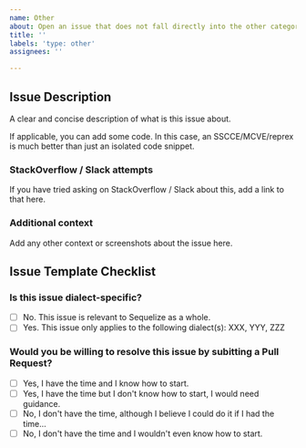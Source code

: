 ```yaml
---
name: Other
about: Open an issue that does not fall directly into the other categories
title: ''
labels: 'type: other'
assignees: ''

---
```


<!--
If you don't follow the issue template, your issue may be closed.
Please note this is an issue tracker, not a support forum.
For general questions, please use StackOverflow or Slack.
-->

## Issue Description

A clear and concise description of what is this issue about.

If applicable, you can add some code. In this case, an SSCCE/MCVE/reprex is much better than just an isolated code snippet.

<!--
Check http://sscce.org/ or https://stackoverflow.com/help/minimal-reproducible-example to learn more about SSCCE/MCVE/reprex.
-->

### StackOverflow / Slack attempts

If you have tried asking on StackOverflow / Slack about this, add a link to that here.

### Additional context
Add any other context or screenshots about the issue here.

## Issue Template Checklist

<!-- Please answer the questions below. If you don't, your issue may be closed. -->

### Is this issue dialect-specific?

- [ ] No. This issue is relevant to Sequelize as a whole.
- [ ] Yes. This issue only applies to the following dialect(s): XXX, YYY, ZZZ

### Would you be willing to resolve this issue by subitting a Pull Request?

<!-- Remember that first contributors are welcome! -->

- [ ] Yes, I have the time and I know how to start.
- [ ] Yes, I have the time but I don't know how to start, I would need guidance.
- [ ] No, I don't have the time, although I believe I could do it if I had the time...
- [ ] No, I don't have the time and I wouldn't even know how to start.
